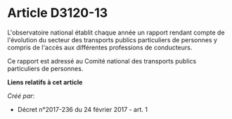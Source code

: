 # Article D3120-13

L'observatoire national établit chaque année un rapport rendant compte de l'évolution du secteur des transports publics
particuliers de personnes y compris de l'accès aux différentes professions de conducteurs. 

Ce rapport est adressé au Comité national des transports publics particuliers de personnes.

**Liens relatifs à cet article**

_Créé par_:

  - Décret n°2017-236 du 24 février 2017 - art. 1
